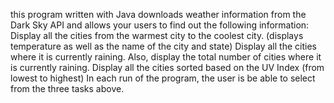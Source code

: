 this program written with Java downloads weather information from the Dark Sky API and allows your users to find out the following information:  Display all the cities from the warmest city to the coolest city. (displays temperature as well as the name of the city and state) Display all the cities where it is currently raining. Also, display the total number of cities where it is currently raining. Display all the cities sorted based on the UV Index (from lowest to highest) In each run of the program, the user is be able to select from the three tasks above.
